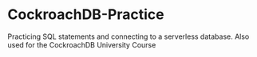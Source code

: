 # CockroachDB-Practice
Practicing SQL statements and connecting to a serverless database. Also used for the CockroachDB University Course
